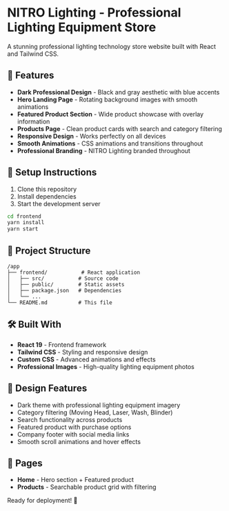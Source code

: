 # NITRO Lighting - Professional Lighting Equipment Store

A stunning professional lighting technology store website built with React and Tailwind CSS.

## 🌟 Features

- **Dark Professional Design** - Black and gray aesthetic with blue accents
- **Hero Landing Page** - Rotating background images with smooth animations
- **Featured Product Section** - Wide product showcase with overlay information
- **Products Page** - Clean product cards with search and category filtering
- **Responsive Design** - Works perfectly on all devices
- **Smooth Animations** - CSS animations and transitions throughout
- **Professional Branding** - NITRO Lighting branded throughout

## 🚀 Setup Instructions

1. Clone this repository
2. Install dependencies
3. Start the development server

```bash
cd frontend
yarn install
yarn start
```

## 📁 Project Structure

```
/app
├── frontend/           # React application
│   ├── src/           # Source code
│   ├── public/        # Static assets
│   ├── package.json   # Dependencies
│   └── ...
└── README.md          # This file
```

## 🛠️ Built With

- **React 19** - Frontend framework
- **Tailwind CSS** - Styling and responsive design
- **Custom CSS** - Advanced animations and effects
- **Professional Images** - High-quality lighting equipment photos

## 🎨 Design Features

- Dark theme with professional lighting equipment imagery
- Category filtering (Moving Head, Laser, Wash, Blinder)
- Search functionality across products
- Featured product with purchase options
- Company footer with social media links
- Smooth scroll animations and hover effects

## 📱 Pages

- **Home** - Hero section + Featured product
- **Products** - Searchable product grid with filtering

Ready for deployment! 🚀